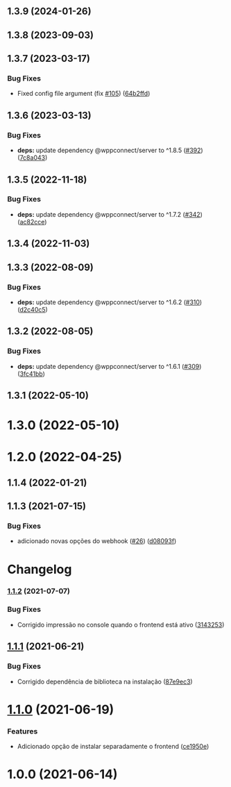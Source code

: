## 1.3.9 (2024-01-26)



## 1.3.8 (2023-09-03)



## 1.3.7 (2023-03-17)


### Bug Fixes

* Fixed config file argument (fix [#105](https://github.com/wppconnect-team/server-cli/issues/105)) ([64b2ffd](https://github.com/wppconnect-team/server-cli/commit/64b2ffdbc52bb193a3ded633c273c8bcc2d9efc0))



## 1.3.6 (2023-03-13)


### Bug Fixes

* **deps:** update dependency @wppconnect/server to ^1.8.5 ([#392](https://github.com/wppconnect-team/server-cli/issues/392)) ([7c8a043](https://github.com/wppconnect-team/server-cli/commit/7c8a043e66816042f3fde8eeec3b5d23cfd8c235))



## 1.3.5 (2022-11-18)


### Bug Fixes

* **deps:** update dependency @wppconnect/server to ^1.7.2 ([#342](https://github.com/wppconnect-team/server-cli/issues/342)) ([ac82cce](https://github.com/wppconnect-team/server-cli/commit/ac82cce8675ae87f1bcff63fba095f97dc5c1264))



## 1.3.4 (2022-11-03)



## 1.3.3 (2022-08-09)


### Bug Fixes

* **deps:** update dependency @wppconnect/server to ^1.6.2 ([#310](https://github.com/wppconnect-team/server-cli/issues/310)) ([d2c40c5](https://github.com/wppconnect-team/server-cli/commit/d2c40c537b1795ef4e6e5ff4c1be2ecb58b6a161))



## 1.3.2 (2022-08-05)


### Bug Fixes

* **deps:** update dependency @wppconnect/server to ^1.6.1 ([#309](https://github.com/wppconnect-team/server-cli/issues/309)) ([3fc41bb](https://github.com/wppconnect-team/server-cli/commit/3fc41bba0341a0eb38368472bf7c8fc404182586))



## 1.3.1 (2022-05-10)



# 1.3.0 (2022-05-10)



# 1.2.0 (2022-04-25)



## 1.1.4 (2022-01-21)



## 1.1.3 (2021-07-15)


### Bug Fixes

* adicionado novas opções do webhook ([#26](https://github.com/wppconnect-team/server-cli/issues/26)) ([d08093f](https://github.com/wppconnect-team/server-cli/commit/d08093ffa98adc8620777184542747b764a36f78))



# Changelog

### [1.1.2](https://www.github.com/wppconnect-team/server-cli/compare/v1.1.1...v1.1.2) (2021-07-07)


### Bug Fixes

* Corrigido impressão no console quando o frontend está ativo ([3143253](https://www.github.com/wppconnect-team/server-cli/commit/3143253f9bdb140ab23d4d94b02aaa8dfcd0aa73))

## [1.1.1](https://github.com/wppconnect-team/server-cli/compare/v1.1.0...v1.1.1) (2021-06-21)

### Bug Fixes

- Corrigido dependência de biblioteca na instalação ([87e9ec3](https://github.com/wppconnect-team/server-cli/commit/87e9ec38c993c6dce0327ab1c14c3b953bd94cc7))

# [1.1.0](https://github.com/wppconnect-team/server-cli/compare/v1.0.0...v1.1.0) (2021-06-19)

### Features

- Adicionado opção de instalar separadamente o frontend ([ce1950e](https://github.com/wppconnect-team/server-cli/commit/ce1950e8df87ba5b1a9f1b9ef58ba24ddc9f5bb6))

# 1.0.0 (2021-06-14)

